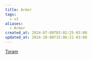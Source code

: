 ```yaml
---
title: Armor
tags:
  - v1
aliases:
  - Armor
created_at: 2024-07-09T03:02:25-03:00
updated_at: 2024-10-08T15:06:21-03:00
---
```


[Toram](../26/Toram.md)